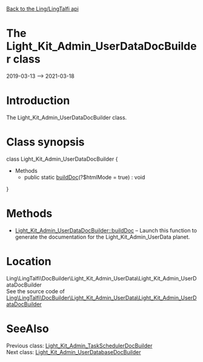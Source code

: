 [Back to the Ling/LingTalfi api](https://github.com/lingtalfi/LingTalfi/blob/master/doc/api/Ling/LingTalfi.md)



The Light_Kit_Admin_UserDataDocBuilder class
================
2019-03-13 --> 2021-03-18






Introduction
============

The Light_Kit_Admin_UserDataDocBuilder class.



Class synopsis
==============


class <span class="pl-k">Light_Kit_Admin_UserDataDocBuilder</span>  {

- Methods
    - public static [buildDoc](https://github.com/lingtalfi/LingTalfi/blob/master/doc/api/Ling/LingTalfi/DocBuilder/Light_Kit_Admin_UserData/Light_Kit_Admin_UserDataDocBuilder/buildDoc.md)(?$htmlMode = true) : void

}






Methods
==============

- [Light_Kit_Admin_UserDataDocBuilder::buildDoc](https://github.com/lingtalfi/LingTalfi/blob/master/doc/api/Ling/LingTalfi/DocBuilder/Light_Kit_Admin_UserData/Light_Kit_Admin_UserDataDocBuilder/buildDoc.md) &ndash; Launch this function to generate the documentation for the Light_Kit_Admin_UserData planet.





Location
=============
Ling\LingTalfi\DocBuilder\Light_Kit_Admin_UserData\Light_Kit_Admin_UserDataDocBuilder<br>
See the source code of [Ling\LingTalfi\DocBuilder\Light_Kit_Admin_UserData\Light_Kit_Admin_UserDataDocBuilder](https://github.com/lingtalfi/LingTalfi/blob/master/DocBuilder/Light_Kit_Admin_UserData/Light_Kit_Admin_UserDataDocBuilder.php)



SeeAlso
==============
Previous class: [Light_Kit_Admin_TaskSchedulerDocBuilder](https://github.com/lingtalfi/LingTalfi/blob/master/doc/api/Ling/LingTalfi/DocBuilder/Light_Kit_Admin_TaskScheduler/Light_Kit_Admin_TaskSchedulerDocBuilder.md)<br>Next class: [Light_Kit_Admin_UserDatabaseDocBuilder](https://github.com/lingtalfi/LingTalfi/blob/master/doc/api/Ling/LingTalfi/DocBuilder/Light_Kit_Admin_UserDatabase/Light_Kit_Admin_UserDatabaseDocBuilder.md)<br>
